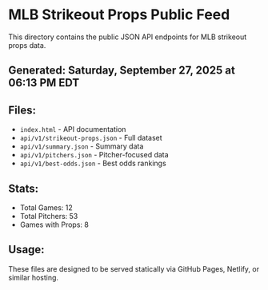 # MLB Strikeout Props Public Feed

This directory contains the public JSON API endpoints for MLB strikeout props data.

## Generated: Saturday, September 27, 2025 at 06:13 PM EDT

## Files:
- `index.html` - API documentation
- `api/v1/strikeout-props.json` - Full dataset
- `api/v1/summary.json` - Summary data
- `api/v1/pitchers.json` - Pitcher-focused data  
- `api/v1/best-odds.json` - Best odds rankings

## Stats:
- Total Games: 12
- Total Pitchers: 53
- Games with Props: 8

## Usage:
These files are designed to be served statically via GitHub Pages, Netlify, or similar hosting.
